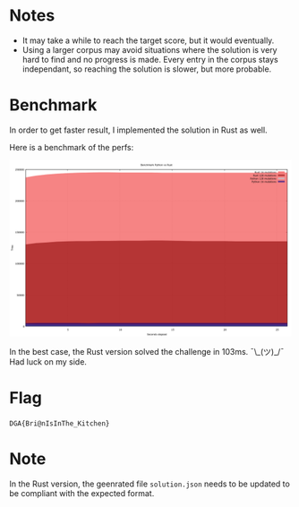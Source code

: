 # Notes

- It may take a while to reach the target score, but it would eventually.
- Using a larger corpus may avoid situations where the solution is very hard to find and no progress is made. Every entry in the corpus stays independant, so reaching the solution is slower, but more probable.

# Benchmark

In order to get faster result, I implemented the solution in Rust as well.

Here is a benchmark of the perfs:

![benchmark](benchmark.png)

In the best case, the Rust version solved the challenge in 103ms. ¯\\\_(ツ)_/¯  
Had luck on my side.

# Flag

`DGA{Bri@nIsInThe_Kitchen}`

# Note

In the Rust version, the geenrated file `solution.json` needs to be updated
to be compliant with the expected format.